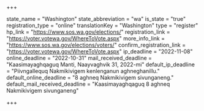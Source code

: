 +++

state_name = "Washington"
state_abbreviation = "wa"
is_state = "true"
registration_type = "online"
translationKey = "Washington"
type = "register"
hp_link = "https://www.sos.wa.gov/elections/"
registration_link = "https://voter.votewa.gov/WhereToVote.aspx"
more_info_link = "https://www.sos.wa.gov/elections/voters/"
confirm_registration_link = "https://voter.votewa.gov/WhereToVote.aspx"
ip_deadline = "2022-11-08"
online_deadline = "2022-10-31"
mail_received_deadline = "Kaasimayaghqaguq Manti, Naayvaghvik 31, 2022-mi"
default_ip_deadline = "Piivngallequq Nakmikivigem kenlenganun aghneghanillu."
default_online_deadline = "8 aghneq Nakmikivigem sivunganeng."
default_mail_received_deadline = "Kaasimayaghqaguq 8 aghneq Nakmikivigem sivunganeng"

+++